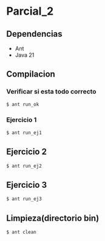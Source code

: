 # Parcial_2
## Dependencias
- Ant
- Java 21
## Compilacion
### Verificar si esta todo correcto
```bash
$ ant run_ok
```
### Ejercicio 1
```bash
$ ant run_ej1
```
## Ejercicio 2
```bash
$ ant run_ej2
```
## Ejercicio 3
```bash
$ ant run_ej3
```
## Limpieza(directorio bin)
```bash
$ ant clean
```